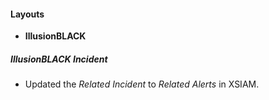 
#### Layouts
- **IllusionBLACK**
##### IllusionBLACK Incident
- Updated the *Related Incident* to *Related Alerts* in XSIAM.
